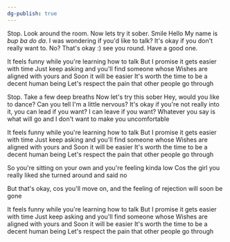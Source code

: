 ```yaml
---
dg-publish: true
---
```

Stop. Look around the room.
Now lets try it sober.
Smile
Hello
My name is *bup ba do da*.
I was wondering if you'd like to talk?
It's okay if you don't really want to.
No? That's okay :) see you round. Have a good one.

It feels funny while you're learning how to talk
But I promise it gets easier with time
Just keep asking and you'll find someone whose
Wishes are aligned with yours and Soon it will be easier
It's worth the time to be a decent human being
Let's respect the pain that other people go through

Stop. Take a few deep breaths
Now let's try this sober
Hey, would you like to dance?
Can you tell I'm a little nervous?
It's okay if you're not really into it,
you can lead if you want? I can leave if you want?
Whatever you say is what will go and I don't want to make you
uncomfortable

It feels funny while you're learning how to talk
But I promise it gets easier with time
Just keep asking and you'll find someone whose
Wishes are aligned with yours and Soon it will be easier
It's worth the time to be a decent human being
Let's respect the pain that other people go through

So you're sitting on your own and you're feeling kinda low
Cos the girl you really liked she turned around and said no

But that's okay, cos you'll move on, and the feeling of rejection will
soon be gone

It feels funny while you're learning how to talk
But I promise it gets easier with time
Just keep asking and you'll find someone whose
Wishes are aligned with yours and Soon it will be easier
It's worth the time to be a decent human being
Let's respect the pain that other people go through